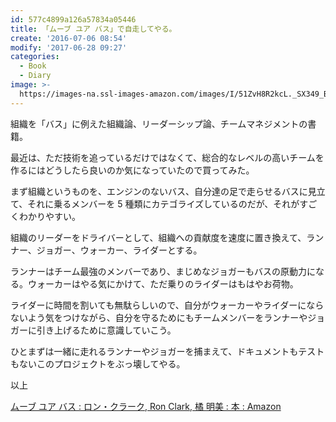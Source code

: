 ```yaml
---
id: 577c4899a126a57834a05446
title: 「ムーブ ユア バス」で自走してやる。
create: '2016-07-06 08:54'
modify: '2017-06-28 09:27'
categories:
  - Book
  - Diary
image: >-
  https://images-na.ssl-images-amazon.com/images/I/51ZvH8R2kcL._SX349_BO1,204,203,200_.jpg
---
```


組織を「バス」に例えた組織論、リーダーシップ論、チームマネジメントの書籍。

最近は、ただ技術を追っているだけではなくて、総合的なレベルの高いチームを作るにはどうしたら良いのか気になっていたので買ってみた。

<!-- more -->

まず組織というものを、エンジンのないバス、自分達の足で走らせるバスに見立て、それに乗るメンバーを 5 種類にカテゴライズしているのだが、それがすごくわかりやすい。

組織のリーダーをドライバーとして、組織への貢献度を速度に置き換えて、ランナー、ジョガー、ウォーカー、ライダーとする。

ランナーはチーム最強のメンバーであり、まじめなジョガーもバスの原動力になる。ウォーカーはやる気にかけて、ただ乗りのライダーはもはやお荷物。

ライダーに時間を割いても無駄らしいので、自分がウォーカーやライダーにならないよう気をつけながら、自分を守るためにもチームメンバーをランナーやジョガーに引き上げるために意識していこう。

ひとまずは一緒に走れるランナーやジョガーを捕まえて、ドキュメントもテストもないこのプロジェクトをぶっ壊してやる。

以上

<a class="embedly-card" data-card-key="efc9713d77434ae8b88ef22dda0a91e8" data-card-controls="0" data-card-image="https://images-na.ssl-images-amazon.com/images/I/51ZvH8R2kcL._SX349_BO1,204,203,200_.jpg" data-card-type="article" href="https://www.amazon.co.jp/%E3%83%A0%E3%83%BC%E3%83%96-%E3%83%A6%E3%82%A2-%E3%83%90%E3%82%B9-%E3%83%AD%E3%83%B3%E3%83%BB%E3%82%AF%E3%83%A9%E3%83%BC%E3%82%AF/dp/4797387033?ie=UTF8&camp=1207&creative=8411&creativeASIN=4797387033&linkCode=shr&qid=&redirect=true&sr=&tag=yug1224-22">ムーブ ユア バス : ロン・クラーク, Ron Clark, 橘 明美 : 本 : Amazon</a>

<script async src="//cdn.embedly.com/widgets/platform.js" charset="UTF-8"></script>
